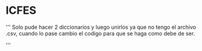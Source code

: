 # ICFES
'''
Solo pude hacer 2 diccionarios y luego unirlos ya que no tengo el archivo .csv, cuando lo pase cambio el codigo para que se haga como debe de ser.

'''
